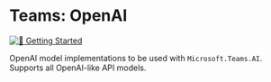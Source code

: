 <!-- Copyright (c) Microsoft Corporation. All rights reserved.-->
<!-- Licensed under the MIT License.-->

# Teams: OpenAI

[![📖 Getting Started](https://img.shields.io/badge/📖%20Getting%20Started-blue?style=for-the-badge)](https://microsoft.github.io/teams-ai)

OpenAI model implementations to be used with `Microsoft.Teams.AI`. Supports all OpenAI-like API models.
